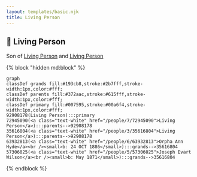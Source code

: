 ```yaml
---
layout: templates/basic.njk
title: Living Person
---
```

## 🔵 Living Person

Son of [Living Person](/people/3/35616804) and [Living Person](/people/7/72945090)

{% block "hidden md:block" %}
```mermaid
graph
classDef grands fill:#193cb8,stroke:#2b7fff,stroke-width:1px,color:#fff;
classDef parents fill:#372aac,stroke:#615fff,stroke-width:1px,color:#fff;
classDef primary fill:#007595,stroke:#00a6f4,stroke-width:1px,color:#fff;
92908178(Living Person):::primary
72945090(<a class="text-white" href="/people/7/72945090">Living Person</a>):::parents-->92908178
35616804(<a class="text-white" href="/people/3/35616804">Living Person</a>):::parents-->92908178
63932813(<a class="text-white" href="/people/6/63932813">Orpha Ann Hyde</a><br /><small>b: 24 OCT 1886</small>):::grands-->35616804
57306025(<a class="text-white" href="/people/5/57306025">Joseph Evart Wilson</a><br /><small>b: May 1871</small>):::grands-->35616804
```
{% endblock %}
